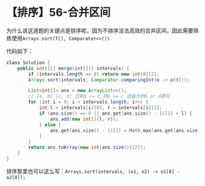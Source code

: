 # 【排序】56-合并区间

为什么说这道题的关键点是排序呢，因为不排序没法高效的合并区间，因此需要熟练使用`Arrays.sort(T[], Comparator<>())`

代码如下：

```java
class Solution {
    public int[][] merge(int[][] intervals) {
        if (intervals.length == 0) return new int[0][2];
        Arrays.sort(intervals, Comparator.comparingInt(o -> o[0]));

        List<int[]> ans = new ArrayList<>();
        // [a, b] [c, d] 已知a <= c,则b >= c 选最大的b or d即可
        for (int i = 0; i < intervals.length; i++) {
            int l = intervals[i][0], r = intervals[i][1];
            if (ans.size() == 0 || ans.get(ans.size() - 1)[1] < l) {
                ans.add(new int[]{l, r});
            } else {
                ans.get(ans.size() - 1)[1] = Math.max(ans.get(ans.size() - 1)[1], r);
            }
        }
        return ans.toArray(new int[ans.size()][2]);
    }
}
```

排序那里也可以这么写：`Arrays.sort(intervals, (o1, o2) -> o1[0] - o2[0]);`